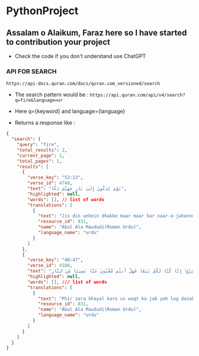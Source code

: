 # PythonProject

## Assalam o Alaikum, Faraz here so I have started to contribution your project

- Check the code if you don't understand use ChatGPT

### API FOR SEARCH

`https://api-docs.quran.com/docs/quran.com_versioned/search`

- The search pattern would be : `https://api.quran.com/api/v4/search?q=fire&language=ur`

- Here q={keyword} and language={language}

- Returns a response like :

```json
{
  "search": {
    "query": "fire",
    "total_results": 2,
    "current_page": 1,
    "total_pages": 1,
    "results": [
      {
        "verse_key": "52:13",
        "verse_id": 4748,
        "text": "يَوْمَ يُدَعُّونَ إِلَىٰ نَارِ جَهَنَّمَ دَعًّا",
        "highlighted": null,
        "words": [], // list of words
        "translations": [
          {
            "text": "Jis din unhein dhakke maar maar kar naar-e-jahannum (<em>fire</em> of hell) ki taraf le chala jayega",
            "resource_id": 831,
            "name": "Abul Ala Maududi(Roman Urdu)",
            "language_name": "urdu"
          }
        ]
      },
      {
        "verse_key": "40:47",
        "verse_id": 4180,
        "text": "وَإِذْ يَتَحَآجُّونَ فِى ٱلنَّارِ فَيَقُولُ ٱلضُّعَفَـٰٓؤُا۟ لِلَّذِينَ ٱسْتَكْبَرُوٓا۟ إِنَّا كُنَّا لَكُمْ تَبَعًا فَهَلْ أَنتُم مُّغْنُونَ عَنَّا نَصِيبًا مِّنَ ٱلنَّارِ",
        "highlighted": null,
        "words": [], /// list of words
        "translations": [
          {
            "text": "Phir zara khayal karo us waqt ka jab yeh log dozakh mein ek dusre se jhagad rahey hongey. Duniya mein jo log kamzoar thay woh badey ban-ney walon se kahenge ke “hum tumhare tabey(followers) thay, ab kya yahan tum naar-e-jahannum (hell <em>fire</em>) ki takleef ke kuch hissey se humko bacha logey",
            "resource_id": 831,
            "name": "Abul Ala Maududi(Roman Urdu)",
            "language_name": "urdu"
          }
        ]
      }
    ]
  }
}
```
